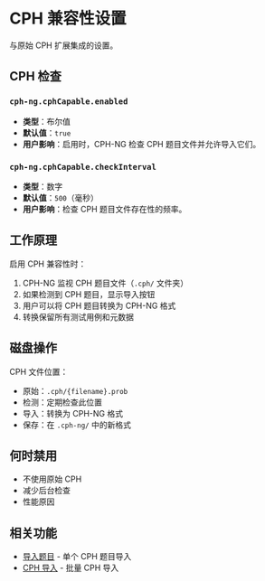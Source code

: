 # CPH 兼容性设置

与原始 CPH 扩展集成的设置。

## CPH 检查

### `cph-ng.cphCapable.enabled`

- **类型**：布尔值
- **默认值**：`true`
- **用户影响**：启用时，CPH-NG 检查 CPH 题目文件并允许导入它们。

### `cph-ng.cphCapable.checkInterval`

- **类型**：数字
- **默认值**：`500`（毫秒）
- **用户影响**：检查 CPH 题目文件存在性的频率。

## 工作原理

启用 CPH 兼容性时：

1. CPH-NG 监视 CPH 题目文件（`.cph/` 文件夹）
2. 如果检测到 CPH 题目，显示导入按钮
3. 用户可以将 CPH 题目转换为 CPH-NG 格式
4. 转换保留所有测试用例和元数据

## 磁盘操作

CPH 文件位置：

- 原始：`.cph/{filename}.prob`
- 检测：定期检查此位置
- 导入：转换为 CPH-NG 格式
- 保存：在 `.cph-ng/` 中的新格式

## 何时禁用

- 不使用原始 CPH
- 减少后台检查
- 性能原因

## 相关功能

- [导入题目](../features/import-problem.md) - 单个 CPH 题目导入
- [CPH 导入](../features/cph-import.md) - 批量 CPH 导入
